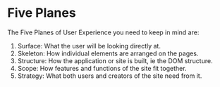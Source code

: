 # Five Planes

The Five Planes of User Experience you need to keep in mind are:

1) Surface: What the user will be looking directly at.
2) Skeleton: How individual elements are arranged on the pages.
3) Structure: How the application or site is built, ie the DOM structure.
4) Scope: How features and functions of the site fit together.
5) Strategy: What both users and creators of the site need from it.